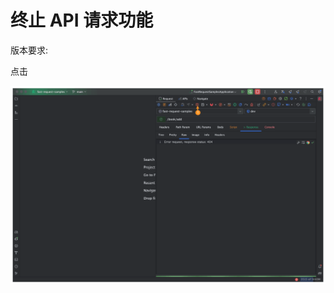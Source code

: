 ---
---

# 终止 API 请求功能

版本要求: <Badge text="2022.2.2" />

点击 <ColorIcon icon="stop" />


![stopApi](/img/2022.2.2/stopApi.png)
